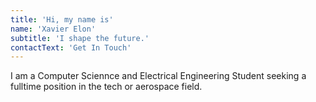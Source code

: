 ```yaml
---
title: 'Hi, my name is'
name: 'Xavier Elon'
subtitle: 'I shape the future.'
contactText: 'Get In Touch'
---
```


I am a Computer Sciennce and Electrical Engineering Student seeking a fulltime position in the tech or aerospace field.
